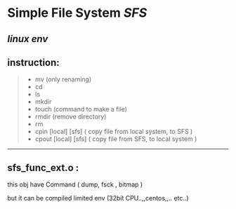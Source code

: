 # Simple File System  _SFS_

## *linux env*



## **instruction:**

> * mv (only renaming)
> * cd
> * ls
> * mkdir
> * touch (command to make a file)
> * rmdir (remove directory)
> * rm
> * cpin [local] [sfs]  ( copy file from local system, to SFS )
> * cpout [local] [sfs] ( copy file from SFS, to local system )
----------------------------------------------------------------

## **sfs_func_ext.o :**

this obj have Command  ( dump, fsck , bitmap ) 

but it can be compiled limited env (32bit CPU..,,centos,,.. etc..)


